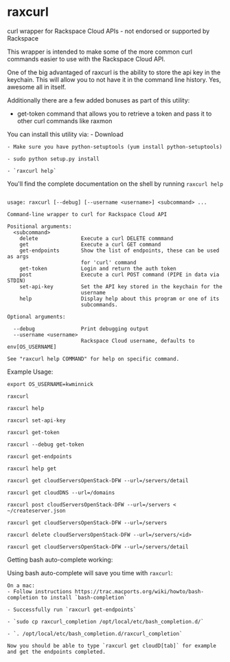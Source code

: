 raxcurl
=======

curl wrapper for Rackspace Cloud APIs - not endorsed or supported by Rackspace

This wrapper is intended to make some of the more common curl commands easier
to use with the Rackspace Cloud API.

One of the big advantaged of raxcurl is the ability to store the api key
in the keychain.  This will allow you to not have it in the command line
history. Yes, awesome all in itself.

Additionally there are a few added bonuses as part of this utility:
- get-token command that allows you to retrieve a token and pass it to other curl commands
like raxmon

You can install this utility via:
    - Download

    - Make sure you have python-setuptools (yum install python-setuptools)

    - sudo python setup.py install

    - `raxcurl help`


You'll find the complete documentation on the shell by running ``raxcurl help``

```

usage: raxcurl [--debug] [--username <username>] <subcommand> ...

Command-line wrapper to curl for Rackspace Cloud API

Positional arguments:
  <subcommand>
    delete              Execute a curl DELETE commmand
    get                 Execute a curl GET command
    get-endpoints       Show the list of endpoints, these can be used as args
                        for 'curl' command
    get-token           Login and return the auth token
    post                Execute a curl POST command (PIPE in data via STDIN)
    set-api-key         Set the API key stored in the keychain for the
                        username
    help                Display help about this program or one of its
                        subcommands.

Optional arguments:

  --debug               Print debugging output
  --username <username>
                        Rackspace Cloud username, defaults to env[OS_USERNAME]

See "raxcurl help COMMAND" for help on specific command.

```

Example Usage:
```
export OS_USERNAME=kwminnick

raxcurl

raxcurl help

raxcurl set-api-key

raxcurl get-token

raxcurl --debug get-token

raxcurl get-endpoints

raxcurl help get

raxcurl get cloudServersOpenStack-DFW --url=/servers/detail

raxcurl get cloudDNS --url=/domains

raxcurl post cloudServersOpenStack-DFW --url=/servers < ~/createserver.json

raxcurl get cloudServersOpenStack-DFW --url=/servers

raxcurl delete cloudServersOpenStack-DFW --url=/servers/<id>

raxcurl get cloudServersOpenStack-DFW --url=/servers/detail
```

Getting bash auto-complete working:

Using bash auto-complete will save you time with `raxcurl`:

```
On a mac:
- Follow instructions https://trac.macports.org/wiki/howto/bash-completion to install `bash-completion`

- Successfully run `raxcurl get-endpoints`

- `sudo cp raxcurl_completion /opt/local/etc/bash_completion.d/`

- `. /opt/local/etc/bash_completion.d/raxcurl_completion`

Now you should be able to type `raxcurl get cloudD[tab]` for example and get the endpoints completed.


